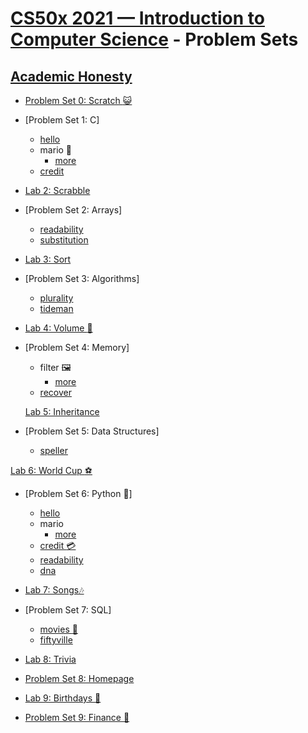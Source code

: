 # [CS50x 2021 — Introduction to Computer Science](https://cs50.harvard.edu/x/2022/) - Problem Sets

## [Academic Honesty](https://cs50.harvard.edu/x/2022/honesty/)

- [Problem Set 0: Scratch :smiley_cat:](/scratch)

- [Problem Set 1: C]

  - [hello](/hello)
  - mario :mushroom:
    - [more](/mario-more/)
  - [credit](/credit)

- [Lab 2: Scrabble](/scrabble)
- [Problem Set 2: Arrays]
  - [readability](/readability)
  - [substitution](/substitution)

- [Lab 3: Sort](/sort)

- [Problem Set 3: Algorithms]
  - [plurality](/plurality)
  - [tideman](/tideman)

- [Lab 4: Volume :musical_note:](/volume)

- [Problem Set 4: Memory]
  - filter :framed_picture:
    - [more](/filter-more)
  - [recover](/recover)

  [Lab 5: Inheritance](/inheritance)

- [Problem Set 5: Data Structures]
  - [speller](/speller)

[Lab 6: World Cup :soccer:](/world-cup)

- [Problem Set 6: Python :snake:]
  - [hello](/sentimental-hello)
  - mario
    - [more](/sentimental-mario-more/)
  - [credit :credit_card:](/sentimental-credit/)
  - [readability](/sentimental-readability/)
  - [dna](/dna)

- [Lab 7: Songs:notes:](/songs)

- [Problem Set 7: SQL]
  - [movies :cinema:](/movies)
  - [fiftyville](/fiftyville)

- [Lab 8: Trivia](/trivia)

- [Problem Set 8: Homepage](/homepage)

- [Lab 9: Birthdays 🎂](/birthdays)

- [Problem Set 9: Finance :money_mouth_face:](/finance)